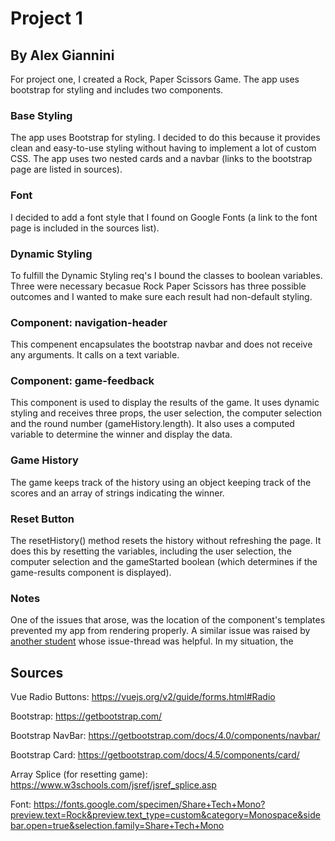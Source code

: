 # Project 1

## By Alex Giannini

For project one, I created a Rock, Paper Scissors Game. The app uses bootstrap for styling and includes two components.


### Base Styling
The app uses Bootstrap for styling. I decided to do this because it provides clean and easy-to-use styling without having to implement a lot of custom CSS. The app uses two nested cards and a navbar (links to the bootstrap page are listed in sources).

### Font
I decided to add a font style that I found on Google Fonts (a link to the font page is included in the sources list).

### Dynamic Styling
To fulfill the Dynamic Styling req's I bound the classes to boolean variables. Three were necessary becasue Rock Paper Scissors has three possible outcomes and I wanted to make sure each result had non-default styling.

### Component: navigation-header
This compenent encapsulates the bootstrap navbar and does not receive any arguments. It calls on a text variable.

### Component: game-feedback
This component is used to display the results of the game. It uses dynamic styling and receives three props, the user selection, the computer selection and the round number (gameHistory.length). It also uses a computed variable to determine the winner and display the data.

### Game History
The game keeps track of the history using an object keeping track of the scores and an array of strings indicating the winner.

### Reset Button
The resetHistory() method resets the history without refreshing the page. It does this by resetting the variables, including the user selection, the computer selection and the gameStarted boolean (which determines if the game-results component is displayed).

### Notes
One of the issues that arose, was the location of the component's templates prevented my app from rendering properly. A similar issue was raised by [another student](https://github.com/susanBuck/e28-fall20/issues/28) whose issue-thread was helpful. In my situation, the 

## Sources 

Vue Radio Buttons: https://vuejs.org/v2/guide/forms.html#Radio

Bootstrap: https://getbootstrap.com/

Bootstrap NavBar: https://getbootstrap.com/docs/4.0/components/navbar/

Bootstrap Card: https://getbootstrap.com/docs/4.5/components/card/

Array Splice (for resetting game): https://www.w3schools.com/jsref/jsref_splice.asp

Font: https://fonts.google.com/specimen/Share+Tech+Mono?preview.text=Rock&preview.text_type=custom&category=Monospace&sidebar.open=true&selection.family=Share+Tech+Mono